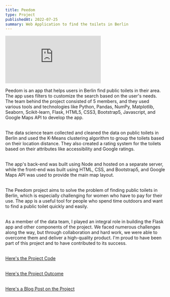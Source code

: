 ```yaml
---
title: Peedom
type: Project
publishedAt: 2022-07-25
summary: Web Application to find the toilets in Berlin
---
```

<iframe class="video" src="https://www.youtube.com/embed/buiBnvV3mys" title="Peedom final demo  21 July 2022" frameborder="0" allow="accelerometer; autoplay; clipboard-write; encrypted-media; gyroscope; picture-in-picture; web-share" allowfullscreen></iframe>

Peedom is an app that helps users in Berlin find public toilets in their area. The app uses filters to customize the search based on the user's needs. The team behind the project consisted of 5 members, and they used various tools and technologies like Python, Pandas, NumPy, Matplotlib, Seaborn, Scikit-learn, Flask, HTML5, CSS3, Bootstrap5, Javascript, and Google Maps API to develop the app.

\
The data science team collected and cleaned the data on public toilets in Berlin and used the K-Means clustering algorithm to group the toilets based on their location distance. They also created a rating system for the toilets based on their attributes like accessibility and Google ratings.

\
The app's back-end was built using Node and hosted on a separate server, while the front-end was built using HTML, CSS, and Bootstrap5, and Google Maps API was used to provide the main map layout.

\
The Peedom project aims to solve the problem of finding public toilets in Berlin, which is especially challenging for women who have to pay for their use. The app is a useful tool for people who spend time outdoors and want to find a public toilet quickly and easily.

\
As a member of the data team, I played an integral role in building the Flask app and other components of the project. We faced numerous challenges along the way, but through collaboration and hard work, we were able to overcome them and deliver a high-quality product. I'm proud to have been part of this project and to have contributed to its success.

\
[Here's the Project Code](https://github.com/TechLabs-Berlin/st22-peedom)

\
[Here's the Project Outcome](https://github.com/TechLabs-Berlin/st22-peedom/blob/main/Peedom%20-%20Final%20Presentation.pdf)

\
[Here's a Blog Post on the Project](https://github.com/TechLabs-Berlin/st22-peedom/blob/main/Blog%20Post.md)

